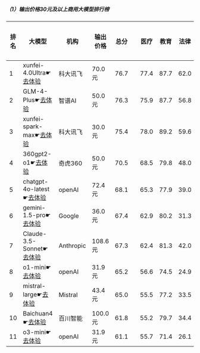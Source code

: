 ##### （1）输出价格30元及以上商用大模型排行榜
|排名|大模型|机构|输出价格|总分| |医疗|教育|法律|行政公务|心理健康|推理与数学计算|语言与指令遵从|
|---|-----|---|-------|---|-|----|---|---|------|-------|-----------|------------|
|1|xunfei-4.0Ultra☛[去体验](https://easyllm.site/static/modelcompare.html?type=proprietary)|科大讯飞|70.0元|76.7| |                    77.4|87.7|62.0|                    72.0|61.2|                    88.9|87.5|
|2|GLM-4-Plus☛[去体验](https://easyllm.site/static/modelcompare.html?type=proprietary)|智谱AI|50.0元|76.3| |                    75.9|87.7|56.8|                    76.7|59.0|                    89.1|88.8|
|3|xunfei-spark-max☛[去体验](https://easyllm.site/static/modelcompare.html?type=proprietary)|科大讯飞|30.0元|75.4| |                    78.0|89.2|59.6|                    70.4|59.0|                    86.0|85.3|
|4|360gpt2-o1☛[去体验](https://easyllm.site/static/modelcompare.html?type=proprietary)|奇虎360|50.0元|70.5| |                    68.5|79.8|48.0|                    70.5|52.0|                    89.0|85.3|
|5|chatgpt-4o-latest☛[去体验](https://easyllm.site/static/modelcompare.html?type=proprietary)|openAI|72.4元|68.1| |                    65.3|77.9|39.0|                    64.0|49.5|                    92.7|88.4|
|6|gemini-1.5-pro☛[去体验](https://easyllm.site/static/modelcompare.html?type=proprietary)|Google|36.0元|67.4| |                    62.9|80.2|31.3|                    69.7|50.8|                    91.5|85.5|
|7|Claude-3.5-Sonnet☛[去体验](https://easyllm.site/static/modelcompare.html?type=proprietary)|Anthropic|108.6元|67.3| |                    62.4|81.3|42.0|                    64.0|40.5|                    90.7|90.0|
|8|o1-mini☛[去体验](https://easyllm.site/static/modelcompare.html?type=proprietary)|openAI|31.9元|65.2| |                    56.6|74.5|24.9|                    77.1|42.5|                    92.7|88.2|
|9|mistral-large☛[去体验](https://easyllm.site/static/modelcompare.html?type=proprietary)|Mistral|43.4元|65.0| |                    55.5|77.2|33.5|                    66.5|47.1|                    90.2|85.0|
|10|Baichuan4☛[去体验](https://easyllm.site/static/modelcompare.html?type=proprietary)|百川智能|100.0元|61.8| |                    55.2|79.7|34.4|                    62.0|48.5|                    70.1|83.0|
|11|o3-mini☛[去体验](https://easyllm.site/static/modelcompare.html?type=proprietary)|openAI|31.9元|61.1| |                    55.7|71.4|26.1|                    62.2|42.5|                    87.0|82.8|
    
